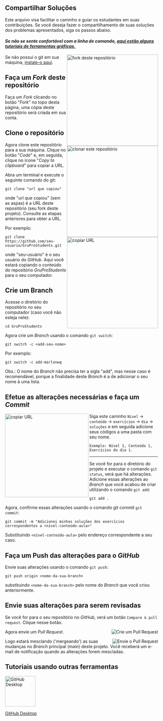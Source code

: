 ## Compartilhar Soluções
Este arquivo visa facilitar o caminho e guiar os estudantes em suas contribuições. Se você deseja fazer o compartilhamento de suas soluções dos problemas apresentados, siga os passos abaixo.
#### _Se não se sente confortável com a linha de comando, [aqui estão alguns tutoriais de ferramentas gráficas.](#tutoriais-usando-outras-ferramentas)_

<img align="right" width="300" img src="screenshots\fork.png" alt="fork deste repositório" />

Se não possui o git em sua máquina, [instale-o aqui](https://help.github.com/articles/set-up-git/).

## Faça um _Fork_ deste repositório

Faça um _Fork_ clicando no botão "_Fork_" no topo desta página, uma cópia deste repositório será criada em sua conta.

## Clone o repositório

<img align="right" width="300" img src="screenshots\code.png" alt="clonar este repositório" />

Agora clone este repositório para a sua máquina. Clique no botão "_Code_" e, em seguida, clique no ícone "_Copy to clipboard_" para copiar a URL.

Abra um terminal e execute o seguinte comando do git:

```
git clone "url que copiou"
```

onde "url que copiou" (sem as aspas) é a URL deste repositório (seu fork deste projeto). Consulte as etapas anteriores para obter a URL.

<img align="right" width="300" img src="screenshots\copy.png" alt="copiar URL" />

Por exemplo:

```
git clone https://github.com/seu-usuario/GruProStudents.git
```

onde "seu-usuário" é o seu usuário do _GitHub_. Aqui você estará copiando o conteúdo do repositório _GruProStudents_ para o seu computador.

## Crie um Branch

Acesse o diretório do repositório no seu computador (caso você não esteja nele):

```
cd GruProStudents
```

Agora crie um _Branch_ usando o comando `git switch`:

```
git switch -c <add-seu-nome>
```

Por exemplo:

```
git switch -c add-marlonwq
```

Obs.: O nome do _Branch_ não precisa ter a sigla "add", mas nesse caso é recomendável, porque a finalidade deste _Branch_ é a de adicionar o seu nome à uma lista.

## Efetue as alterações necessárias e faça um _Commit_


<img align="left" width="275" src="screenshots\solucao.png" alt="copiar URL" />Siga este caminho `Nível` -> `conteúdo` -> `exercícios` -> `dia` -> `soluções` e em seguida adicione seus códigos a uma pasta com seu nome.

```
Exemplo: Nível 1, Conteúdo 1, Exercícios do dia 1.
```
---

Se você for para o diretório do projeto e executar o comando `git status`, verá que há alterações. Adicione essas alterações ao _Branch_ que você acabou de criar utilizando o comando `git add`:

```
git add .
```

Agora, confirme essas alterações usando o comando git commit `git commit`:

```
git commit -m "Adicionei minhas soluções dos exercícios correspondentes a <nível-conteúdo-aula>"
```

Substituindo `<nível-conteúdo-aula>` pelo endereço correspondente a seu caso.

## Faça um Push das alterações para o _GitHub_

Envie suas alterações usando o comando `git push`:

```
git push origin <nome-da-sua-branch>
```

substituindo `<nome-da-sua-branch>` pelo nome do _Branch_ que você criou anteriormente.

## Envie suas alterações para serem revisadas

Se você for para o seu repositório no _GitHub_, verá um botão `Compare & pull request`. Clique nesse botão.

<img style="float: right;" src="screenshots\pr.png" alt="Crie um Pull Request" />

Agora envie um _Pull Request_.

<img style="float: right;" src="screenshots\enviar.png" alt="Envie o Pull Request" />

Logo estará mesclando ('mergeando') as suas mudanças no _Branch_ principal (main) deste projeto. Você receberá um e-mail de notificação quando as alterações forem mescladas.

## Tutoriais usando outras ferramentas

<a href="../tutoriais/github-desktop.md"><img alt="GitHub Desktop" src="https://desktop.github.com/images/desktop-icon.svg" width="100">

[GitHub Desktop](github-desktop.md)   
